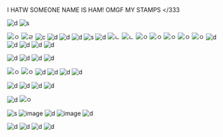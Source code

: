 I HATW SOMEONE NAME IS HAM! OMGF MY STAMPS </333

![d](https://media.discordapp.net/attachments/1073270199878418433/1138678576410017922/blinkiesCafe-5i.png?width=187&height=25) ![s](https://pixel.crd.co/assets/images/gallery02/7de46f4e.gif?v=6c952962) 

![ㅇ](https://supplies.ju.mp/assets/images/gallery01/0383b620.png?v=9163b103) ![ㄹ](https://supplies.ju.mp/assets/images/gallery02/b3829f51.png?v=9163b103) ![c](https://i.imgur.com/PU9ghqb.png) ![d](https://i.imgur.com/zgaRFiu.gif) ![d](https://i.imgur.com/rxe0TCe.gif)  ![d](https://supplies.ju.mp/assets/images/gallery02/e8d85b97.png?v=9163b103) ![s](https://wilardo.crd.co/assets/images/gallery08/eed9c4dc.png?v=a363c8e1) ![d](https://wilardo.crd.co/assets/images/gallery08/029b6ef8.gif?v=a363c8e1) ![ㄴ](https://wilardo.crd.co/assets/images/gallery11/09303a58.png?v=a363c8e1) ![ㄴ](https://wilardo.crd.co/assets/images/gallery08/771bec75.jpg?v=a363c8e1) ![ㅇ](https://wilardo.crd.co/assets/images/gallery10/3213c214.png?v=a363c8e1) ![ㅇ](https://wilardo.crd.co/assets/images/gallery10/76d74e22.png?v=a363c8e1) ![ㅇ](https://wilardo.crd.co/assets/images/gallery13/1e31de50.png?v=a363c8e1) ![ㅇ](https://wilardo.crd.co/assets/images/gallery10/0337f01e.png?v=a363c8e1) ![ㅇ](https://wilardo.crd.co/assets/images/gallery13/2170670e.png?v=a363c8e1) ![d](https://64.media.tumblr.com/7a94455c84272472d9e16d37e018fc53/957bad2c6a46f594-c4/s250x400/fe1aef8f50b3373cff2c6a9ebe6ad56bd6355bce.gifv) ![d](https://y2k.neocities.org/stamps/tumblr_inline_pf6lisXxFI1tjl8rj_500.png) ![d](https://y2k.neocities.org/stamps2/believe___stamp_by_thecandycoating-dac2n2e.gif) ![d](https://y2k.neocities.org/stamps2/tumblr_inline_p81z5lzK3G1uli46t_500.png) 
![d](https://supplies.ju.mp/assets/images/gallery02/885a92a0.png?v=9163b103)

![d](https://64.media.tumblr.com/6639241485e4d8a44424d5068593d105/2b9a0382a6693131-89/s100x200/d1ee148c3fafb0e367142811eccc5675b843f3de.pnj) ![d](https://64.media.tumblr.com/0a3d69a0eb26fa079d0b9a9407ccada5/00ea97d8be1a9002-2b/s250x400/d07b162aa28ccbcba26d45ff0d3efa02233a03c9.pnj) ![d](https://64.media.tumblr.com/431905826b342febaa310bd064f3485c/6499042f5e48957f-67/s100x200/8d5da82d897c3719ed5231a526cd335c55a62164.pnj) ![d](https://64.media.tumblr.com/e158c82129a987487c6049fe874a648a/ce6c1bc1a1b1d700-44/s100x200/d65b0307e5c5d7cf796f895426fcd9227e804e26.pnj)

![ㅇ](https://wilardo.crd.co/assets/images/gallery10/17a20d58.png?v=a363c8e1) ![ㅇ](https://wilardo.crd.co/assets/images/gallery10/4913cc50.png?v=a363c8e1) ![d](https://wilardo.crd.co/assets/images/gallery10/816dce38.png?v=a363c8e1) ![d](https://wilardo.crd.co/assets/images/gallery10/5a72a12b.png?v=a363c8e1) ![d](https://mikejima.crd.co/assets/images/gallery14/f5aaa7c9.gif?v=16e7e82c) ![d](https://images-wixmp-ed30a86b8c4ca887773594c2.wixmp.com/f/bef665ae-4eed-4510-bf72-5980451aba11/da5g39k-7dbd334f-eda4-4dbc-bd4d-55ff1261b94f.jpg/v1/fill/w_99,h_56,q_75,strp/trickstar_stamp_by_mea_min_da5g39k-fullview.jpg?token=eyJ0eXAiOiJKV1QiLCJhbGciOiJIUzI1NiJ9.eyJzdWIiOiJ1cm46YXBwOjdlMGQxODg5ODIyNjQzNzNhNWYwZDQxNWVhMGQyNmUwIiwiaXNzIjoidXJuOmFwcDo3ZTBkMTg4OTgyMjY0MzczYTVmMGQ0MTVlYTBkMjZlMCIsIm9iaiI6W1t7ImhlaWdodCI6Ijw9NTYiLCJwYXRoIjoiXC9mXC9iZWY2NjVhZS00ZWVkLTQ1MTAtYmY3Mi01OTgwNDUxYWJhMTFcL2RhNWczOWstN2RiZDMzNGYtZWRhNC00ZGJjLWJkNGQtNTVmZjEyNjFiOTRmLmpwZyIsIndpZHRoIjoiPD05OSJ9XV0sImF1ZCI6WyJ1cm46c2VydmljZTppbWFnZS5vcGVyYXRpb25zIl19.1pRXB7acBOlX3m5vqR1yJn5OacF-KRMpso-a96kuJaI)

![d](https://64.media.tumblr.com/43577473ae9d54f7af16b5e420180c4b/tumblr_pvhunoRLxr1xbgu08o2_100.png) 
![d](https://64.media.tumblr.com/c58d885b39b0730e7e100f8a4d96eea1/tumblr_pyq3b2nMMX1xbgu08o2_100.png) ![d](https://64.media.tumblr.com/e08f2491d1c12c2a7b64fb1553ce564a/tumblr_pvhunoRLxr1xbgu08o4_100.png) ![d](https://images-wixmp-ed30a86b8c4ca887773594c2.wixmp.com/f/bef665ae-4eed-4510-bf72-5980451aba11/da5g311-9140dd30-d57b-4083-9e1d-62e6ba8a049c.jpg/v1/fill/w_99,h_56,q_75,strp/ensemble_starts_stamp_by_mea_min_da5g311-fullview.jpg?token=eyJ0eXAiOiJKV1QiLCJhbGciOiJIUzI1NiJ9.eyJzdWIiOiJ1cm46YXBwOjdlMGQxODg5ODIyNjQzNzNhNWYwZDQxNWVhMGQyNmUwIiwiaXNzIjoidXJuOmFwcDo3ZTBkMTg4OTgyMjY0MzczYTVmMGQ0MTVlYTBkMjZlMCIsIm9iaiI6W1t7ImhlaWdodCI6Ijw9NTYiLCJwYXRoIjoiXC9mXC9iZWY2NjVhZS00ZWVkLTQ1MTAtYmY3Mi01OTgwNDUxYWJhMTFcL2RhNWczMTEtOTE0MGRkMzAtZDU3Yi00MDgzLTllMWQtNjJlNmJhOGEwNDljLmpwZyIsIndpZHRoIjoiPD05OSJ9XV0sImF1ZCI6WyJ1cm46c2VydmljZTppbWFnZS5vcGVyYXRpb25zIl19.6kuGg5ZOVlHczptadBzNiVVxJZ_fKMfYzKxN0xRP3cY)

![d](https://media.discordapp.net/attachments/1124812862213341346/1138663808118829156/tumblr_pucb1sSHXk1xbgu08o1_100.png?width=123&height=70) ![ㅇ](https://wilardo.crd.co/assets/images/gallery10/c41d2937.jpg?v=a363c8e1)

 ![s](https://watermelon.crd.co/assets/images/gallery07/2d99cd5f.jpg?v=ab2f6a73) ![image](https://github.com/wyippee/wyippee/assets/118184209/c3f5d0aa-3f96-4ccf-8c9d-d7dbc07ad7bc) ![d](https://media.discordapp.net/attachments/1124812862213341346/1138649441734250608/821a3990.png?width=123&height=70) ![image](https://github.com/wyippee/wyippee/assets/118184209/1f85027a-410d-4c69-8b29-447a4d3010ed)
![d](https://pixel.crd.co/assets/images/gallery02/2e21e66d.gif?v=6c9529620)

![d](https://lifted.crd.co/assets/images/gallery03/e1301be4.jpg?v=540c5116) ![d](https://lifted.crd.co/assets/images/gallery03/1603b7b6.jpg?v=540c5116) ![d](https://lifted.crd.co/assets/images/gallery03/9a5959e5.gif?v=540c5116) ![d](https://lifted.crd.co/assets/images/gallery03/79b7d3fb.jpg?v=540c5116)
<!--
**YaOWI33/YaOWI33** is a ✨ _special_ ✨ repository because its `README.md` (this file) appears on your GitHub profile.

Here are some ideas to get you started:

- 🔭 I’m currently working on ...
- 🌱 I’m currently learning ...
- 👯 I’m looking to collaborate on ...
- 🤔 I’m looking for help with ...
- 💬 Ask me about ...
- 📫 How to reach me: ...
- 😄 Pronouns: ...
- ⚡ Fun fact: ...
-->
